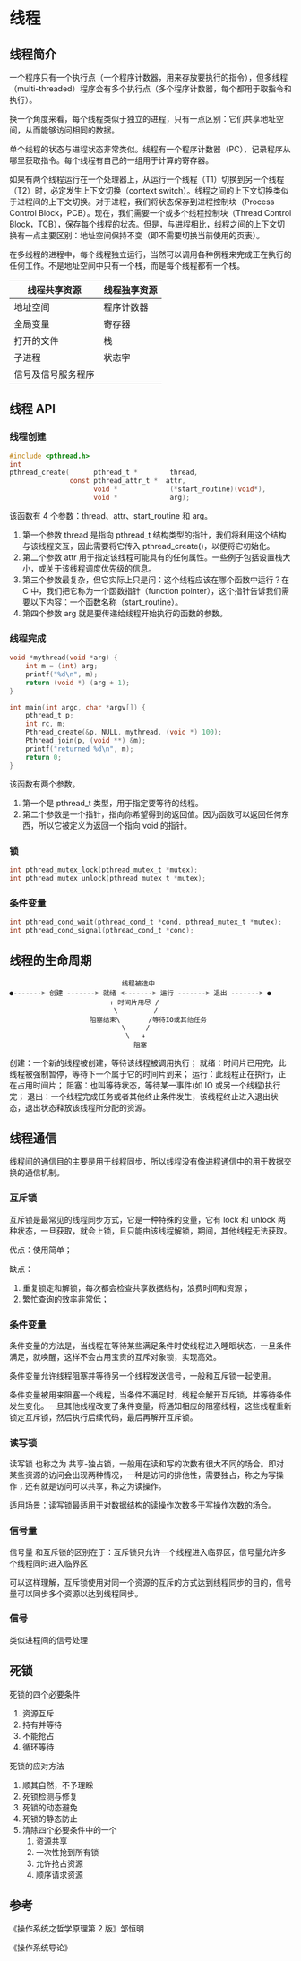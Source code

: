# 线程


## 线程简介

一个程序只有一个执行点（一个程序计数器，用来存放要执行的指令），但多线程（multi-threaded）程序会有多个执行点（多个程序计数器，每个都用于取指令和执行）。

换一个角度来看，每个线程类似于独立的进程，只有一点区别：它们共享地址空间，从而能够访问相同的数据。

单个线程的状态与进程状态非常类似。线程有一个程序计数器（PC），记录程序从哪里获取指令。每个线程有自己的一组用于计算的寄存器。

如果有两个线程运行在一个处理器上，从运行一个线程（T1）切换到另一个线程（T2）时，必定发生上下文切换（context switch）。线程之间的上下文切换类似于进程间的上下文切换。对于进程，我们将状态保存到进程控制块（Process Control Block，PCB）。现在，我们需要一个或多个线程控制块（Thread Control Block，TCB），保存每个线程的状态。但是，与进程相比，线程之间的上下文切换有一点主要区别：地址空间保持不变（即不需要切换当前使用的页表）。

在多线程的进程中，每个线程独立运行，当然可以调用各种例程来完成正在执行的任何工作。不是地址空间中只有一个栈，而是每个线程都有一个栈。

| 线程共享资源       | 线程独享资源 |
| ------------------ | ------------ |
| 地址空间           | 程序计数器   |
| 全局变量           | 寄存器       |
| 打开的文件         | 栈           |
| 子进程             | 状态字       |
| 信号及信号服务程序 |              |

## 线程 API

### 线程创建

```C
#include <pthread.h>
int
pthread_create(      pthread_t *        thread,
               const pthread_attr_t *  attr,
                     void *             (*start_routine)(void*),
                     void *             arg);
```

该函数有 4 个参数：thread、attr、start_routine 和 arg。

1. 第一个参数 thread 是指向 pthread_t 结构类型的指针，我们将利用这个结构与该线程交互，因此需要将它传入 pthread_create()，以便将它初始化。
2. 第二个参数 attr 用于指定该线程可能具有的任何属性。一些例子包括设置栈大小，或关于该线程调度优先级的信息。
3. 第三个参数最复杂，但它实际上只是问：这个线程应该在哪个函数中运行？在 C 中，我们把它称为一个函数指针（function pointer），这个指针告诉我们需要以下内容：一个函数名称（start_routine）。
4. 第四个参数 arg 就是要传递给线程开始执行的函数的参数。

### 线程完成

```C
void *mythread(void *arg) {
    int m = (int) arg;
    printf("%d\n", m);
    return (void *) (arg + 1);
}

int main(int argc, char *argv[]) {
    pthread_t p;
    int rc, m;
    Pthread_create(&p, NULL, mythread, (void *) 100);
    Pthread_join(p, (void **) &m);
    printf("returned %d\n", m);
    return 0;
}
```

该函数有两个参数。

1. 第一个是 pthread_t 类型，用于指定要等待的线程。
2. 第二个参数是一个指针，指向你希望得到的返回值。因为函数可以返回任何东西，所以它被定义为返回一个指向 void 的指针。

### 锁

```C
int pthread_mutex_lock(pthread_mutex_t *mutex);
int pthread_mutex_unlock(pthread_mutex_t *mutex);
```

### 条件变量

```C
int pthread_cond_wait(pthread_cond_t *cond, pthread_mutex_t *mutex);
int pthread_cond_signal(pthread_cond_t *cond);
```

## 线程的生命周期

```
                            线程被选中
●-------> 创建 -------> 就绪 <-------> 运行 -------> 退出 -------> ●
                         ↑ 时间片用尽 /
                          \         /
                    阻塞结束\       /等待IO或其他任务
                            \     /
                             \   ↓
                               阻塞
```

创建：一个新的线程被创建，等待该线程被调用执行；
就绪：时间片已用完，此线程被强制暂停，等待下一个属于它的时间片到来；
运行：此线程正在执行，正在占用时间片；
阻塞：也叫等待状态，等待某一事件(如 IO 或另一个线程)执行完；
退出：一个线程完成任务或者其他终止条件发生，该线程终止进入退出状态，退出状态释放该线程所分配的资源。

## 线程通信

线程间的通信目的主要是用于线程同步，所以线程没有像进程通信中的用于数据交换的通信机制。

### 互斥锁

互斥锁是最常见的线程同步方式，它是一种特殊的变量，它有 lock 和 unlock 两种状态，一旦获取，就会上锁，且只能由该线程解锁，期间，其他线程无法获取。

优点：使用简单；

缺点：

1. 重复锁定和解锁，每次都会检查共享数据结构，浪费时间和资源；
2. 繁忙查询的效率非常低；

### 条件变量

条件变量的方法是，当线程在等待某些满足条件时使线程进入睡眠状态，一旦条件满足，就唤醒，这样不会占用宝贵的互斥对象锁，实现高效。

条件变量允许线程阻塞并等待另一个线程发送信号，一般和互斥锁一起使用。

条件变量被用来阻塞一个线程，当条件不满足时，线程会解开互斥锁，并等待条件发生变化。一旦其他线程改变了条件变量，将通知相应的阻塞线程，这些线程重新锁定互斥锁，然后执行后续代码，最后再解开互斥锁。

### 读写锁

读写锁 也称之为 共享-独占锁，一般用在读和写的次数有很大不同的场合。即对某些资源的访问会出现两种情况，一种是访问的排他性，需要独占，称之为写操作；还有就是访问可以共享，称之为读操作。

适用场景：读写锁最适用于对数据结构的读操作次数多于写操作次数的场合。

### 信号量

信号量 和互斥锁的区别在于：互斥锁只允许一个线程进入临界区，信号量允许多个线程同时进入临界区

可以这样理解，互斥锁使用对同一个资源的互斥的方式达到线程同步的目的，信号量可以同步多个资源以达到线程同步。

### 信号

类似进程间的信号处理

## 死锁

死锁的四个必要条件

1. 资源互斥
2. 持有并等待
3. 不能抢占
4. 循环等待

死锁的应对方法

1. 顺其自然，不予理睬
2. 死锁检测与修复
3. 死锁的动态避免
4. 死锁的静态防止
5. 清除四个必要条件中的一个
   1. 资源共享
   2. 一次性抢到所有锁
   3. 允许抢占资源
   4. 顺序请求资源

## 参考

《操作系统之哲学原理第 2 版》邹恒明

《操作系统导论》

